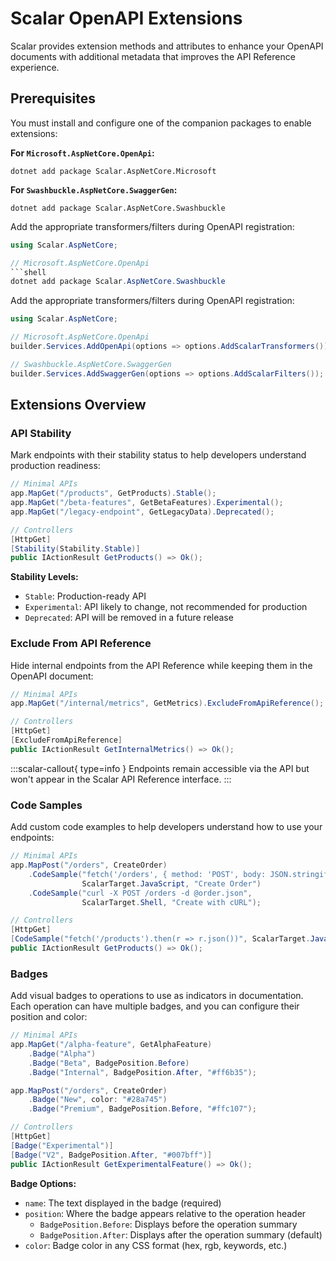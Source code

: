 # Scalar OpenAPI Extensions

Scalar provides extension methods and attributes to enhance your OpenAPI documents with additional metadata that improves the API Reference experience.

## Prerequisites

You must install and configure one of the companion packages to enable extensions:

**For `Microsoft.AspNetCore.OpenApi`:**
```shell
dotnet add package Scalar.AspNetCore.Microsoft
```

**For `Swashbuckle.AspNetCore.SwaggerGen`:**
```shell
dotnet add package Scalar.AspNetCore.Swashbuckle
```

Add the appropriate transformers/filters during OpenAPI registration:

```csharp
using Scalar.AspNetCore;

// Microsoft.AspNetCore.OpenApi
```shell
dotnet add package Scalar.AspNetCore.Swashbuckle
```

Add the appropriate transformers/filters during OpenAPI registration:

```csharp
using Scalar.AspNetCore;

// Microsoft.AspNetCore.OpenApi
builder.Services.AddOpenApi(options => options.AddScalarTransformers());

// Swashbuckle.AspNetCore.SwaggerGen
builder.Services.AddSwaggerGen(options => options.AddScalarFilters());
```

## Extensions Overview

### API Stability

Mark endpoints with their stability status to help developers understand production readiness:

```csharp
// Minimal APIs
app.MapGet("/products", GetProducts).Stable();
app.MapGet("/beta-features", GetBetaFeatures).Experimental(); 
app.MapGet("/legacy-endpoint", GetLegacyData).Deprecated();

// Controllers
[HttpGet]
[Stability(Stability.Stable)]
public IActionResult GetProducts() => Ok();
```

**Stability Levels:**
- `Stable`: Production-ready API
- `Experimental`: API likely to change, not recommended for production  
- `Deprecated`: API will be removed in a future release

### Exclude From API Reference

Hide internal endpoints from the API Reference while keeping them in the OpenAPI document:

```csharp
// Minimal APIs
app.MapGet("/internal/metrics", GetMetrics).ExcludeFromApiReference();

// Controllers
[HttpGet]
[ExcludeFromApiReference]
public IActionResult GetInternalMetrics() => Ok();
```

:::scalar-callout{ type=info }
Endpoints remain accessible via the API but won't appear in the Scalar API Reference interface.
:::

### Code Samples

Add custom code examples to help developers understand how to use your endpoints:

```csharp
// Minimal APIs
app.MapPost("/orders", CreateOrder)
    .CodeSample("fetch('/orders', { method: 'POST', body: JSON.stringify(order) })", 
                ScalarTarget.JavaScript, "Create Order")
    .CodeSample("curl -X POST /orders -d @order.json", 
                ScalarTarget.Shell, "Create with cURL");

// Controllers  
[HttpGet]
[CodeSample("fetch('/products').then(r => r.json())", ScalarTarget.JavaScript)]
public IActionResult GetProducts() => Ok();
```

### Badges

Add visual badges to operations to use as indicators in documentation. Each operation can have multiple badges, and you can configure their position and color:

```csharp
// Minimal APIs
app.MapGet("/alpha-feature", GetAlphaFeature)
    .Badge("Alpha")
    .Badge("Beta", BadgePosition.Before)
    .Badge("Internal", BadgePosition.After, "#ff6b35");

app.MapPost("/orders", CreateOrder)
    .Badge("New", color: "#28a745")
    .Badge("Premium", BadgePosition.Before, "#ffc107");

// Controllers
[HttpGet]
[Badge("Experimental")]
[Badge("V2", BadgePosition.After, "#007bff")]
public IActionResult GetExperimentalFeature() => Ok();
```

**Badge Options:**
- `name`: The text displayed in the badge (required)
- `position`: Where the badge appears relative to the operation header
  - `BadgePosition.Before`: Displays before the operation summary
  - `BadgePosition.After`: Displays after the operation summary (default)
- `color`: Badge color in any CSS format (hex, rgb, keywords, etc.)
